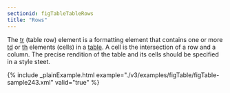 ```yaml
---
sectionid: figTableTableRows
title: "Rows"
---
```




The <a class="link_odd_elementSpec" href="/v3/elements/tr">tr</a> (table row) element is a formatting element that contains one
or more 
<a class="link_odd_elementSpec" href="/v3/elements/td">td</a> or 
<a class="link_odd_elementSpec" href="/v3/elements/th">th</a> elements (cells) in a 
<a class="link_odd_elementSpec" href="/v3/elements/table">table</a>. A cell is the intersection of a row and a column. The precise
rendition of the table and its cells should be specified in a style steet.

{% include _plainExample.html example="./v3/examples/figTable/figTable-sample243.xml" valid="true" %}

